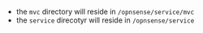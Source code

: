 
- the `mvc` directory will reside in `/opnsense/service/mvc`
- the `service` direcotyr will reside in `/opnsense/service`

